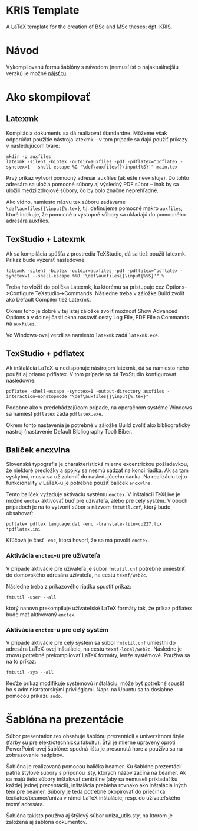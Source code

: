 # KRIS Template
A LaTeX template for the creation of BSc and MSc theses; dpt. KRIS.

# Návod

Vykompilovanú formu šablóny s návodom (nemusí ísť o najaktuálnejšiu verziu) je
možné [nájsť tu](https://www.dropbox.com/s/vn83egme6v8f54j/LaTeX_template.pdf?dl=0).

# Ako skompilovať

## Latexmk

Kompilácia dokumentu sa dá realizovať štandardne. Môžeme však odporúčať použitie
nástroja latexmk – v tom prípade sa dajú použiť príkazy v nasledujúcom tvare:
```
mkdir -p auxfiles
latexmk -silent -bibtex -outdir=auxfiles -pdf -pdflatex="pdflatex -synctex=1 --shell-escape %O '\def\auxfiles{}\input{%S}'" main.tex
```

Prvý príkaz vytvorí pomocný adresár auxfiles (ak ešte neexistuje). Do tohto
adresára sa uložia pomocné súbory aj výsledný PDF súbor – inak by sa uložili
medzi zdrojové súbory, čo by bolo značne neprehľadné.

Ako vidno, namiesto názvu tex súboru zadávame ``\def\auxfiles{}\input{%.tex}``,
t.j. definujeme pomocné makro ``auxfiles``, ktoré indikuje, že pomocné a
výstupné súbory sa ukladajú do pomocného adresára auxfiles.

## TexStudio + Latexmk

Ak sa kompilácia spúšťa z prostredia TeXStudio, dá sa tiež použiť latexmk.
Príkaz bude vyzerať nasledovne:
```
latexmk -silent -bibtex -outdir=auxfiles -pdf -pdflatex="pdflatex -synctex=1 --shell-escape %%O '\def\auxfiles{}\input{%%S}'" %
```
Treba ho vložiť do políčka Latexmk, ku ktorému sa pristupuje cez Options->Configure TeXstudio->Commands. Následne treba v záložke Build zvoliť ako Default Compiler tiež Latexmk.

Okrem toho je dobré v tej istej záložke zvoliť možnosť Show Advanced Options a v dolnej časti okna nastaviť cesty Log File, PDF File a Commands na ``auxfiles``.

Vo Windows-ovej verzii sa namiesto ``latexmk`` zadá ``latexmk.exe``.

## TexStudio + pdflatex

Ak inštalácia LaTeX-u nedisponuje nástrojom latexmk, dá sa namiesto neho použiť
aj priamo pdflatex. V tom prípade sa dá TexStudio konfigurovať nasledovne:
```
pdflatex -shell-escape -synctex=1 -output-directory auxfiles -interaction=nonstopmode "\def\auxfiles{}\input{%.tex}"
```

Podobne ako v predchádzajúcom prípade, na operačnom systéme Windows sa
namiest ``pdflatex`` zadá ``pdflatex.exe``.

Okrem tohto nastavenia je potrebné v záložke Build zvoliť ako bibliografický
nástroj (nastavenie Default Bibliography Tool) Biber.

## Balíček encxvlna

Slovenská typografia je charakteristická mierne excentrickou požiadavkou, že
niektoré predložky a spojky sa nesmú sádzať na konci riadka. Ak sa tam
vyskytnú, musia sa už zalomiť do nasledujúceho riadka. Na realizáciu tejto
funkcionality v LaTeX-u je potrebné použiť balíček ``encxvlna``.

Tento balíček vyžaduje aktiváciu systému ``enctex``. V inštalácii TeXLive je
možné ``enctex`` aktivovať buď pre užívateľa, alebo pre celý systém. V oboch
prípadoch je na to vytvoriť súbor s názvom ``fmtutil.cnf``, ktorý bude
obsahovať:
```
pdflatex pdftex language.dat -enc -translate-file=cp227.tcx *pdflatex.ini
```
Kľúčová je časť ``-enc``, ktorá hovorí, že sa má povoliť ``enctex``.

### Aktivácia ``enctex``-u pre užívateľa

V prípade aktivácie pre užívateľa je súbor ``fmtutil.cnf`` potrebné umiestniť
do domovského adresára užívateľa, na cestu ``texmf/web2c``.

Následne treba z príkazového riadku spustiť príkaz:
```
fmtutil -user --all
```
ktorý nanovo prekompiluje užívateľské LaTeX formáty tak, že príkaz pdflatex
bude mať aktivovaný ``enctex``.

### Aktivácia ``enctex``-u pre celý systém

V prípade aktivácie pre celý systém sa súbor ``fmtutil.cnf`` umiestni do
adresára LaTeX-ovej inštalácie, na cestu ``texmf-local/web2c``. Následne
je znovu potrebné prekompilovať LaTeX formáty, lenže systémové. Používa
sa na to príkaz:
```
fmtutil -sys --all
```

Keďže príkaz modifikuje systémovú inštaláciu, môže byť potrebné spustiť ho
s administrátorskými privilégiami. Napr. na Ubuntu sa to dosiahne pomocou
príkazu ``sudo``.

# Šablóna na prezentácie

Súbor presentation.tex obsahuje šablónu prezentácií v univerzitnom štýle
(farby sú pre elektrotechnickú fakultu). Štýl je mierne upravený oproti
PowerPoint-ovej šablóne: spodná lišta je presunutá hore a používa sa na
zobrazovanie nadpisov.

Šablóna je realizovaná pomocou balíčka beamer. Ku šablóne prezentácií patria
štýlové súbory s príponou .sty, ktorých názov začína na beamer. Ak sa majú
tieto súbory inštalovať centrálne (aby sa nemuseli prikladať ku každej jednej
prezentácii), inštalácia prebieha rovnako ako inštalácia iných tém pre beamer.
Súbory je teda potrebné okopírovať do priečinka tex/latex/beamer/uniza v rámci
LaTeX inštalácie, resp. do užívateľského texmf adresára.

Šablóna takisto používa aj štýlový súbor uniza_utils.sty, na ktorom je založená
aj šablóna dokumentov.

